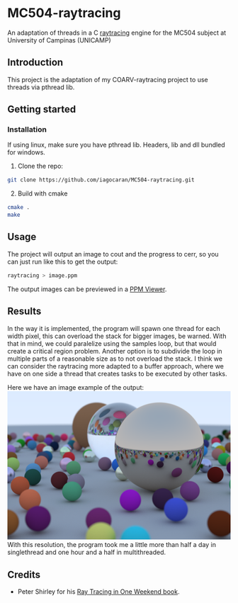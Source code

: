 # MC504-raytracing

An adaptation of threads in a C [raytracing](https://en.wikipedia.org/wiki/Ray_tracing_(graphics)) engine for the MC504 subject at University of Campinas (UNICAMP)

## Introduction

This project is the adaptation of my COARV-raytracing project to use threads via pthread lib.

## Getting started

### Installation

If using linux, make sure you have pthread lib. Headers, lib and dll bundled for windows.

1. Clone the repo:
```sh
git clone https://github.com/iagocaran/MC504-raytracing.git
```
2. Build with cmake
```sh
cmake .
make
```

## Usage

The project will output an image to cout and the progress to cerr, so you can just run like this to get the output:
```sh
raytracing > image.ppm
```

The output images can be previewed in a [PPM Viewer](http://www.cs.rhodes.edu/welshc/COMP141_F16/ppmReader.html).

## Results

In the way it is implemented, the program will spawn one thread for each width pixel, this can overload the stack for bigger images, be warned.
With that in mind, we could paralelize using the samples loop, but that would create a critical region problem. 
Another option is to subdivide the loop in multiple parts of a reasonable size as to not overload the stack.
I think we can consider the raytracing more adapted to a buffer approach, where we have on one side a thread that creates tasks to be executed by other tasks.

Here we have an image example of the output:
![Example of output](https://github.com/iagocaran/MC504-raytracing/blob/master/output.png)
With this resolution, the program took me a little more than half a day in singlethread and one hour and a half in multithreaded.

## Credits

* Peter Shirley for his [Ray Tracing in One Weekend book](https://raytracing.github.io/books/RayTracingInOneWeekend.html).
